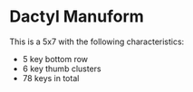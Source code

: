 # Dactyl Manuform

This is a 5x7 with the following characteristics:

-   5 key bottom row
-   6 key thumb clusters
-   78 keys in total
